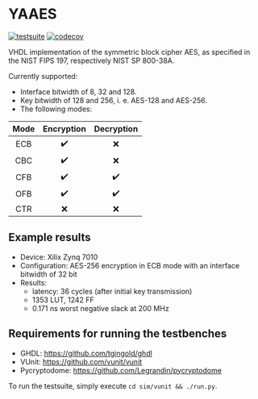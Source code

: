 # YAAES

[![testsuite](https://github.com/marph91/yaaes/workflows/testsuite/badge.svg)](https://github.com/marph91/yaaes/actions?query=workflow%3Atestsuite)
[![codecov](https://codecov.io/gh/marph91/yaaes/branch/master/graph/badge.svg)](https://codecov.io/gh/marph91/yaaes)

VHDL implementation of the symmetric block cipher AES, as specified in the NIST FIPS 197, respectively NIST SP 800-38A.

Currently supported:

- Interface bitwidth of 8, 32 and 128.
- Key bitwidth of 128 and 256, i. e. AES-128 and AES-256.
- The following modes:

| Mode | Encryption | Decryption |
| :---: | :---: | :---: |
| ECB | :heavy_check_mark: | :x: |
| CBC | :heavy_check_mark: | :x: |
| CFB | :heavy_check_mark: | :heavy_check_mark: |
| OFB | :heavy_check_mark: | :heavy_check_mark: |
| CTR | :x: | :x: |

## Example results

- Device: Xilix Zynq 7010
- Configuration: AES-256 encryption in ECB mode with an interface bitwidth of 32 bit
- Results:
  - latency: 36 cycles (after initial key transmission)
  - 1353 LUT, 1242 FF
  - 0.171 ns worst negative slack at 200 MHz

## Requirements for running the testbenches

- GHDL: <https://github.com/tgingold/ghdl>
- VUnit: <https://github.com/vunit/vunit>
- Pycryptodome: <https://github.com/Legrandin/pycryptodome>

To run the testsuite, simply execute `cd sim/vunit && ./run.py`.
